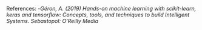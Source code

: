 References:
-*Géron, A. (2019) Hands-on machine learning with scikit-learn, keras and tensorflow: Concepts, tools, and techniques to build Intelligent Systems. Sebastopol: O’Reilly Media*
